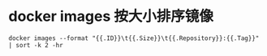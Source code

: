 # docker images 按大小排序镜像

```text
docker images --format "{{.ID}}\t{{.Size}}\t{{.Repository}}:{{.Tag}}" | sort -k 2 -hr
```

